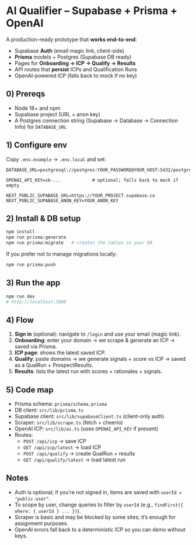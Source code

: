 # AI Qualifier – Supabase + Prisma + OpenAI

A production-ready prototype that **works end-to-end**:

- Supabase **Auth** (email magic link, client-side)
- **Prisma** models + Postgres (Supabase DB ready)
- Pages for **Onboarding → ICP → Qualify → Results**
- API routes that **persist** ICPs and Qualification Runs
- OpenAI-powered ICP (falls back to mock if no key)

## 0) Prereqs
- Node 18+ and npm
- Supabase project (URL + anon key)
- A Postgres connection string (Supabase -> Database -> Connection Info) for `DATABASE_URL`

## 1) Configure env
Copy `.env.example` → `.env.local` and set:
```
DATABASE_URL=postgresql://postgres:YOUR_PASSWORD@YOUR_HOST:5432/postgres

OPENAI_API_KEY=sk-...            # optional; falls back to mock if empty

NEXT_PUBLIC_SUPABASE_URL=https://YOUR_PROJECT.supabase.co
NEXT_PUBLIC_SUPABASE_ANON_KEY=YOUR_ANON_KEY
```

## 2) Install & DB setup
```bash
npm install
npm run prisma:generate
npm run prisma:migrate   # creates the tables in your DB
```

If you prefer not to manage migrations locally:
```bash
npm run prisma:push
```

## 3) Run the app
```bash
npm run dev
# http://localhost:3000
```

## 4) Flow
1. **Sign in** (optional): navigate to `/login` and use your email (magic link).  
2. **Onboarding**: enter your domain → we scrape & generate an ICP → saved via Prisma.  
3. **ICP page**: shows the latest saved ICP.  
4. **Qualify**: paste domains → we generate signals + score vs ICP → saved as a QualRun + ProspectResults.  
5. **Results**: lists the latest run with scores + rationales + signals.

## 5) Code map
- Prisma schema: `prisma/schema.prisma`
- DB client: `src/lib/prisma.ts`
- Supabase client: `src/lib/supabaseClient.ts` (client-only auth)
- Scraper: `src/lib/scrape.ts` (fetch + cheerio)
- OpenAI ICP: `src/lib/ai.ts` (uses `OPENAI_API_KEY` if present)
- Routes:
  - `POST /api/icp` → save ICP
  - `GET /api/icp/latest` → load ICP
  - `POST /api/qualify` → create QualRun + results
  - `GET /api/qualify/latest` → load latest run

## Notes
- Auth is optional; if you’re not signed in, items are saved with `userId = "public-user"`.
- To scope by user, change queries to filter by `userId` (e.g., `findFirst({ where: { userId } ... })`).
- Scraper is basic and may be blocked by some sites; it’s enough for assignment purposes.
- OpenAI errors fall back to a deterministic ICP so you can demo without keys.
